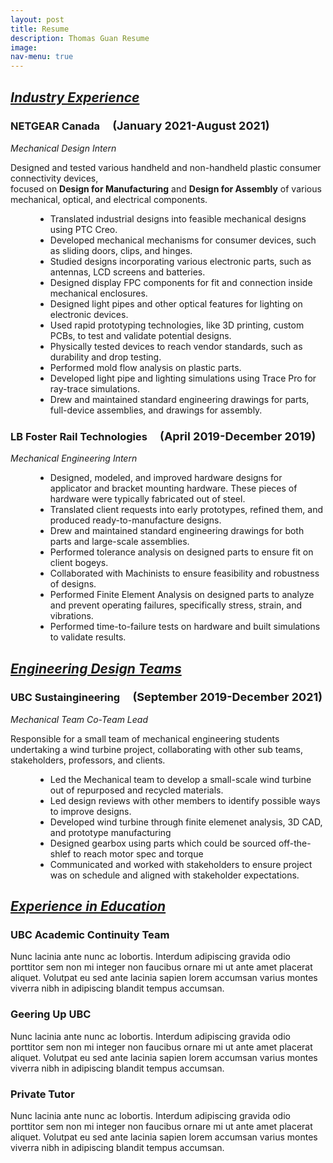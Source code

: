 ```yaml
---
layout: post
title: Resume
description: Thomas Guan Resume
image:
nav-menu: true
---
```


<html>
	<h2><i><u>Industry Experience</u></i></h2>
	<div class="row">
		<dl>
			<h3>NETGEAR Canada &emsp;<font size="4">(January 2021-August 2021)</font></h3>
			<dt><i>Mechanical Design Intern</i></dt>
			<p>Designed and tested various handheld and non-handheld plastic consumer connectivity devices, <br> focused on <b>Design for Manufacturing</b> and <b>Design for Assembly</b> of various mechanical, optical, and electrical components. </p>
			<dd>
				<ul>
					<li>Translated industrial designs into feasible mechanical designs using PTC Creo.</li>
					<li>Developed mechanical mechanisms for consumer devices, such as sliding doors, clips, and hinges.</li>
					<li>Studied designs incorporating various electronic parts, such as antennas, LCD screens and batteries.</li>
					<li>Designed display FPC components for fit and connection inside mechanical enclosures.</li>
					<li>Designed light pipes and other optical features for lighting on electronic devices.</li>
					<li>Used rapid prototyping technologies, like 3D printing, custom PCBs, to test and validate potential designs.</li>
					<li>Physically tested devices to reach vendor standards, such as durability and drop testing.</li>
					<li>Performed mold flow analysis on plastic parts.</li>
					<li>Developed light pipe and lighting simulations using Trace Pro for ray-trace simulations.</li>
					<li>Drew and maintained standard engineering drawings for parts, full-device assemblies, and drawings for assembly.</li>
				</ul>
			</dd>
		</dl>
	</div>
	<div class="row">
		<dl>
			<h3>LB Foster Rail Technologies &emsp;<font size="4">(April 2019-December 2019)</font></h3>
			<dt><i>Mechanical Engineering Intern</i></dt>
			<dd>
				<!--<p>Designed and tested various handheld and non-handheld plastic consumer connectivity devices, focused on <b>Design for Manufacturing</b> and <b>Design for Assembly</b> of various mechanical, optical, and electrical components. </p>
				--><ul>
				<li>Designed, modeled, and improved hardware designs for applicator and bracket mounting hardware. These pieces of hardware were typically fabricated out of steel.</li>
				<li>Translated client requests into early prototypes, refined them, and produced ready-to-manufacture designs.</li>
				<li>Drew and maintained standard engineering drawings for both parts and large-scale assemblies.</li>
				<li>Performed tolerance analysis on designed parts to ensure fit on client bogeys.</li>
				<li>Collaborated with Machinists to ensure feasibility and robustness of designs.</li>
				<li>Performed Finite Element Analysis on designed parts to analyze and prevent operating failures, specifically stress, strain, and vibrations.</li>
				<li>Performed time-to-failure tests on hardware and built simulations to validate results.</li>
				</ul>
			</dd>
		</dl>
	</div>
	<h2><i><u> Engineering Design Teams</u></i></h2>
	<!--<hr style="border: solid 1px;" />-->
	<div class="row">
		<dl>
			<h3>UBC Sustaingineering &emsp;<font size="4">(September 2019-December 2021)</font></h3>
			<dt><i>Mechanical Team Co-Team Lead</i></dt>
			<p>Responsible for a small team of mechanical engineering students undertaking a wind turbine project, collaborating with other sub teams, stakeholders, professors, and clients.</p>
			<dd>
				<ul>
				<li>Led the Mechanical team to develop a small-scale wind turbine out of repurposed and recycled materials.</li>
				<li>Led design reviews with other members to identify possible ways to improve designs.</li>
				<li>Developed wind turbine through finite elemenet analysis, 3D CAD, and prototype manufacturing</li>
				<li>Designed gearbox using parts which could be sourced off-the-shlef to reach motor spec and torque</li>
				<li>Communicated and worked with stakeholders to ensure project was on schedule and aligned with stakeholder expectations.</li>
				</ul>
			</dd>
		</dl>
	</div>
	<!--<hr style="border: dotted 1px;" />-->
	<h2><i><u>Experience in Education</u></i></h2>
	<div class="row">
		<div class="4u 12u$(medium)">
			<h3>UBC Academic Continuity Team</h3>
			<p>Nunc lacinia ante nunc ac lobortis. Interdum adipiscing gravida odio porttitor sem non mi integer non faucibus ornare mi ut ante amet placerat aliquet. Volutpat eu sed ante lacinia sapien lorem accumsan varius montes viverra nibh in adipiscing blandit tempus accumsan.</p>
		</div>
		<div class="4u 12u$(medium)">
			<h3>Geering Up UBC</h3>
			<p>Nunc lacinia ante nunc ac lobortis. Interdum adipiscing gravida odio porttitor sem non mi integer non faucibus ornare mi ut ante amet placerat aliquet. Volutpat eu sed ante lacinia sapien lorem accumsan varius montes viverra nibh in adipiscing blandit tempus accumsan.</p>
		</div>
		<div class="4u$ 12u$(medium)">
			<h3>Private Tutor</h3>
			<p>Nunc lacinia ante nunc ac lobortis. Interdum adipiscing gravida odio porttitor sem non mi integer non faucibus ornare mi ut ante amet placerat aliquet. Volutpat eu sed ante lacinia sapien lorem accumsan varius montes viverra nibh in adipiscing blandit tempus accumsan.</p>
		</div>
	</div>
</html>
